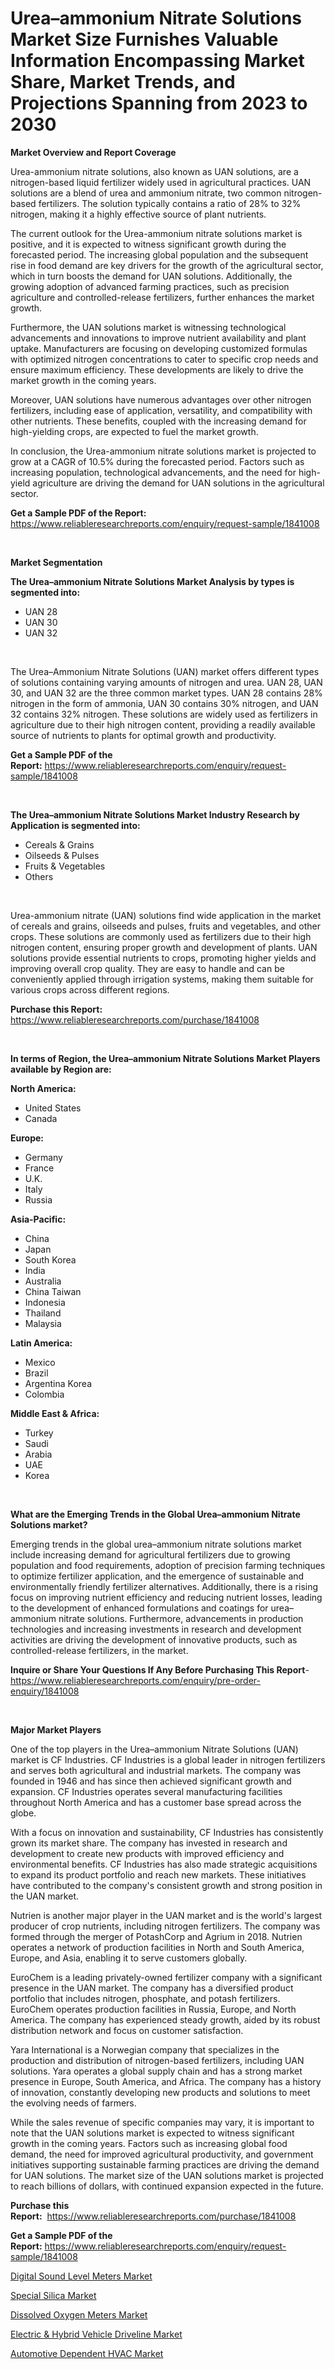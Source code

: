 <p><h1>Urea–ammonium Nitrate Solutions Market Size Furnishes Valuable Information Encompassing Market Share, Market Trends, and Projections Spanning from 2023 to 2030</h1></p><p><strong>Market Overview and Report Coverage</strong></p>
<p><p>Urea-ammonium nitrate solutions, also known as UAN solutions, are a nitrogen-based liquid fertilizer widely used in agricultural practices. UAN solutions are a blend of urea and ammonium nitrate, two common nitrogen-based fertilizers. The solution typically contains a ratio of 28% to 32% nitrogen, making it a highly effective source of plant nutrients.</p><p>The current outlook for the Urea-ammonium nitrate solutions market is positive, and it is expected to witness significant growth during the forecasted period. The increasing global population and the subsequent rise in food demand are key drivers for the growth of the agricultural sector, which in turn boosts the demand for UAN solutions. Additionally, the growing adoption of advanced farming practices, such as precision agriculture and controlled-release fertilizers, further enhances the market growth.</p><p>Furthermore, the UAN solutions market is witnessing technological advancements and innovations to improve nutrient availability and plant uptake. Manufacturers are focusing on developing customized formulas with optimized nitrogen concentrations to cater to specific crop needs and ensure maximum efficiency. These developments are likely to drive the market growth in the coming years.</p><p>Moreover, UAN solutions have numerous advantages over other nitrogen fertilizers, including ease of application, versatility, and compatibility with other nutrients. These benefits, coupled with the increasing demand for high-yielding crops, are expected to fuel the market growth.</p><p>In conclusion, the Urea-ammonium nitrate solutions market is projected to grow at a CAGR of 10.5% during the forecasted period. Factors such as increasing population, technological advancements, and the need for high-yield agriculture are driving the demand for UAN solutions in the agricultural sector.</p></p>
<p><strong>Get a Sample PDF of the Report:</strong> <a href="https://www.reliableresearchreports.com/enquiry/request-sample/1841008">https://www.reliableresearchreports.com/enquiry/request-sample/1841008</a></p>
<p>&nbsp;</p>
<p><strong>Market Segmentation</strong></p>
<p><strong>The Urea–ammonium Nitrate Solutions Market Analysis by types is segmented into:</strong></p>
<p><ul><li>UAN 28</li><li>UAN 30</li><li>UAN 32</li></ul></p>
<p>&nbsp;</p>
<p><p>The Urea–Ammonium Nitrate Solutions (UAN) market offers different types of solutions containing varying amounts of nitrogen and urea. UAN 28, UAN 30, and UAN 32 are the three common market types. UAN 28 contains 28% nitrogen in the form of ammonia, UAN 30 contains 30% nitrogen, and UAN 32 contains 32% nitrogen. These solutions are widely used as fertilizers in agriculture due to their high nitrogen content, providing a readily available source of nutrients to plants for optimal growth and productivity.</p></p>
<p><strong>Get a Sample PDF of the Report:</strong>&nbsp;<a href="https://www.reliableresearchreports.com/enquiry/request-sample/1841008">https://www.reliableresearchreports.com/enquiry/request-sample/1841008</a></p>
<p>&nbsp;</p>
<p><strong>The Urea–ammonium Nitrate Solutions Market Industry Research by Application is segmented into:</strong></p>
<p><ul><li>Cereals & Grains</li><li>Oilseeds & Pulses</li><li>Fruits & Vegetables</li><li>Others</li></ul></p>
<p>&nbsp;</p>
<p><p>Urea-ammonium nitrate (UAN) solutions find wide application in the market of cereals and grains, oilseeds and pulses, fruits and vegetables, and other crops. These solutions are commonly used as fertilizers due to their high nitrogen content, ensuring proper growth and development of plants. UAN solutions provide essential nutrients to crops, promoting higher yields and improving overall crop quality. They are easy to handle and can be conveniently applied through irrigation systems, making them suitable for various crops across different regions.</p></p>
<p><strong>Purchase this Report:</strong>&nbsp; <a href="https://www.reliableresearchreports.com/purchase/1841008">https://www.reliableresearchreports.com/purchase/1841008</a></p>
<p>&nbsp;</p>
<p><strong>In terms of Region, the Urea–ammonium Nitrate Solutions Market Players available by Region are:</strong></p>
<p>
    <p> <strong> North America: </strong>
        <ul>
            <li>United States</li>
            <li>Canada</li>
        </ul>
        </p> 
    <p> <strong> Europe: </strong>
        <ul>
            <li>Germany</li>
            <li>France</li>
            <li>U.K.</li>
            <li>Italy</li>
            <li>Russia</li>
        </ul>
        </p> 
    <p> <strong> Asia-Pacific: </strong>
        <ul>
            <li>China</li>
            <li>Japan</li>
            <li>South Korea</li>
            <li>India</li>
            <li>Australia</li>
            <li>China Taiwan</li>
            <li>Indonesia</li>
            <li>Thailand</li>
            <li>Malaysia</li>
        </ul>
        </p> 
    <p> <strong> Latin America: </strong>
        <ul>
            <li>Mexico</li>
            <li>Brazil</li>
            <li>Argentina Korea</li>
            <li>Colombia</li>
        </ul>
        </p> 
    <p> <strong> Middle East & Africa: </strong>
        <ul>
            <li>Turkey</li>
            <li>Saudi</li>
            <li>Arabia</li>
            <li>UAE</li>
            <li>Korea</li>
        </ul>
    </p>
    </p>
<p>&nbsp;</p>
<p><strong>What are the Emerging Trends in the Global Urea–ammonium Nitrate Solutions market?</strong></p>
<p><p>Emerging trends in the global urea–ammonium nitrate solutions market include increasing demand for agricultural fertilizers due to growing population and food requirements, adoption of precision farming techniques to optimize fertilizer application, and the emergence of sustainable and environmentally friendly fertilizer alternatives. Additionally, there is a rising focus on improving nutrient efficiency and reducing nutrient losses, leading to the development of enhanced formulations and coatings for urea–ammonium nitrate solutions. Furthermore, advancements in production technologies and increasing investments in research and development activities are driving the development of innovative products, such as controlled-release fertilizers, in the market.</p></p>
<p><strong>Inquire or Share Your Questions If Any Before Purchasing This Report</strong>- <a href="https://www.reliableresearchreports.com/enquiry/pre-order-enquiry/1841008">https://www.reliableresearchreports.com/enquiry/pre-order-enquiry/1841008</a></p>
<p>&nbsp;</p>
<p><strong>Major Market Players</strong></p>
<p><p>One of the top players in the Urea–ammonium Nitrate Solutions (UAN) market is CF Industries. CF Industries is a global leader in nitrogen fertilizers and serves both agricultural and industrial markets. The company was founded in 1946 and has since then achieved significant growth and expansion. CF Industries operates several manufacturing facilities throughout North America and has a customer base spread across the globe.</p><p>With a focus on innovation and sustainability, CF Industries has consistently grown its market share. The company has invested in research and development to create new products with improved efficiency and environmental benefits. CF Industries has also made strategic acquisitions to expand its product portfolio and reach new markets. These initiatives have contributed to the company's consistent growth and strong position in the UAN market.</p><p>Nutrien is another major player in the UAN market and is the world's largest producer of crop nutrients, including nitrogen fertilizers. The company was formed through the merger of PotashCorp and Agrium in 2018. Nutrien operates a network of production facilities in North and South America, Europe, and Asia, enabling it to serve customers globally.</p><p>EuroChem is a leading privately-owned fertilizer company with a significant presence in the UAN market. The company has a diversified product portfolio that includes nitrogen, phosphate, and potash fertilizers. EuroChem operates production facilities in Russia, Europe, and North America. The company has experienced steady growth, aided by its robust distribution network and focus on customer satisfaction.</p><p>Yara International is a Norwegian company that specializes in the production and distribution of nitrogen-based fertilizers, including UAN solutions. Yara operates a global supply chain and has a strong market presence in Europe, South America, and Africa. The company has a history of innovation, constantly developing new products and solutions to meet the evolving needs of farmers.</p><p>While the sales revenue of specific companies may vary, it is important to note that the UAN solutions market is expected to witness significant growth in the coming years. Factors such as increasing global food demand, the need for improved agricultural productivity, and government initiatives supporting sustainable farming practices are driving the demand for UAN solutions. The market size of the UAN solutions market is projected to reach billions of dollars, with continued expansion expected in the future.</p></p>
<p><strong>Purchase this Report:</strong>&nbsp;&nbsp;<a href="https://www.reliableresearchreports.com/purchase/1841008">https://www.reliableresearchreports.com/purchase/1841008</a></p>
<p></p>
<p><strong>Get a Sample PDF of the Report:</strong>&nbsp;<a href="https://www.reliableresearchreports.com/enquiry/request-sample/1841008">https://www.reliableresearchreports.com/enquiry/request-sample/1841008</a></p>
<p><p><a href="https://www.linkedin.com/pulse/digital-sound-level-meters-market-share-amp-new-trends/">Digital Sound Level Meters Market</a></p><p><a href="https://github.com/dziulagalemab/Market-Research-Report-List-1/blob/main/special-silica-market.md">Special Silica Market</a></p><p><a href="https://www.linkedin.com/pulse/dissolved-oxygen-meters-market-share-amp-new-trends-analysis/">Dissolved Oxygen Meters Market</a></p><p><a href="https://github.com/abbypearson7765/Market-Research-Report-List-1/blob/main/electric-hybrid-vehicle-driveline-market.md">Electric & Hybrid Vehicle Driveline Market</a></p><p><a href="https://medium.com/@randyrose31/automotive-dependent-hvac-market-size-market-outlook-and-market-forecast-2023-to-2030-0b7aa9486273">Automotive Dependent HVAC Market</a></p></p>